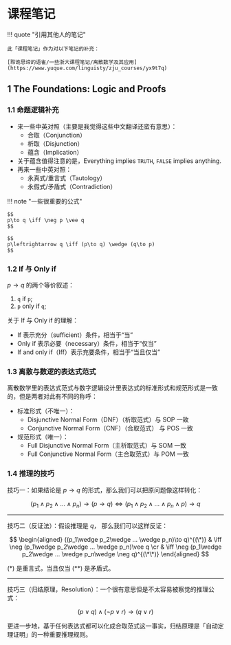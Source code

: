 # 课程笔记

!!! quote "引用其他人的笔记"

    此「课程笔记」作为对以下笔记的补充：

    [聆诡思谛的语雀/一些浙大课程笔记/离散数学及其应用](https://www.yuque.com/linguisty/zju_courses/yx9t7q)

## 1 The Foundations: Logic and Proofs

### 1.1 命题逻辑补充

- 来一些中英对照（主要是我觉得这些中文翻译还蛮有意思）：
    - 合取（Conjunction）
    - 析取（Disjunction）
    - 蕴含（Implication）
- 关于蕴含值得注意的是，Everything implies `TRUTH`, `FALSE` implies anything.
- 再来一些中英对照：
    - 永真式/重言式（Tautology）
    - 永假式/矛盾式（Contradiction）

!!! note "一些很重要的公式"

    $$
    p\to q \iff \neg p \vee q
    $$

    $$
    p\leftrightarrow q \iff (p\to q) \wedge (q\to p)
    $$

### 1.2 If 与 Only if

$p\to q$ 的两个等价叙述：

1. `q` if `p`;
2. `p` only if `q`;

关于 If 与 Only if 的理解：

- If 表示充分（sufficient）条件，相当于“当”
- Only if 表示必要（necessary）条件，相当于“仅当”
- If and only if（Iff）表示充要条件，相当于“当且仅当”

### 1.3 离散与数逻的表达式范式

离散数学里的表达式范式与数字逻辑设计里表达式的标准形式和规范形式是一致的，但是两者对此有不同的称呼：

- 标准形式（不唯一）：
    - Disjunctive Normal Form（DNF）（析取范式）与 SOP 一致
    - Conjunctive Normal Form（CNF）（合取范式） 与 POS 一致
- 规范形式（唯一）：
    - Full Disjunctive Normal Form（主析取范式）与 SOM 一致
    - Full Conjunctive Normal Form（主合取范式）与 POM 一致

### 1.4 推理的技巧

技巧一：如果结论是 $p\to q$ 的形式，那么我们可以把原问题像这样转化：

$$
(p_1\wedge p_2\wedge ... \wedge p_n)\to(p\to q) \iff (p_1\wedge p_2\wedge ... \wedge p_n \wedge p)\to q
$$

---

技巧二（反证法）：假设推理是 $q$， 那么我们可以这样反证：

$$
\begin{aligned}
((p_1\wedge p_2\wedge ... \wedge p_n)\to q)^{(\*)} & \iff \neg (p_1\wedge p_2\wedge ... \wedge p_n)\vee q \cr
& \iff \neg (p_1\wedge p_2\wedge ... \wedge p_n\wedge \neg q)^{(\*\*)}
\end{aligned}
$$

(\*) 是重言式，当且仅当 (\*\*) 是矛盾式。

---

技巧三（归结原理，Resolution）：一个很有意思但是不太容易被察觉的推理公式：

$$
(p\vee q)\wedge (\neg p\vee r)\to (q\vee r)
$$

更进一步地，基于任何表达式都可以化成合取范式这一事实，归结原理是「自动定理证明」的一种重要推理规则。